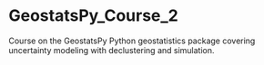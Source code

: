 # GeostatsPy_Course_2
Course on the GeostatsPy Python geostatistics package covering uncertainty modeling with declustering and simulation.
